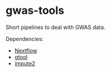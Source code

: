 # gwas-tools

Short pipelines to deal with GWAS data.

Dependencies:
- [Nextflow](https://www.nextflow.io/)
- [gtool](http://www.well.ox.ac.uk/~cfreeman/software/gwas/gtool.html#Download)
- [impute2](https://mathgen.stats.ox.ac.uk/impute/impute_v2.html#download)
